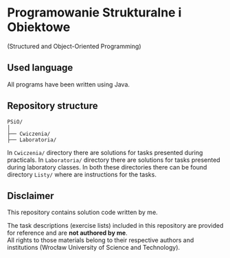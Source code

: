 # Programowanie Strukturalne i Obiektowe
(Structured and Object-Oriented Programming)

## Used language
All programs have been written using Java.

## Repository structure

```
PSiO/
│
├── Cwiczenia/
├── Laboratoria/

```
In `Cwiczenia/` directory there are solutions for tasks presented during practicals.
In `Laboratoria/` directory there are solutions for tasks presented during laboratory classes.
In both these directories there can be found directory `Listy/` where are instructions for the tasks.

## Disclaimer
This repository contains solution code written by me.

The task descriptions (exercise lists) included in this repository are provided for reference and are **not authored by me**.  
All rights to those materials belong to their respective authors and institutions (Wrocław University of Science and Technology).
